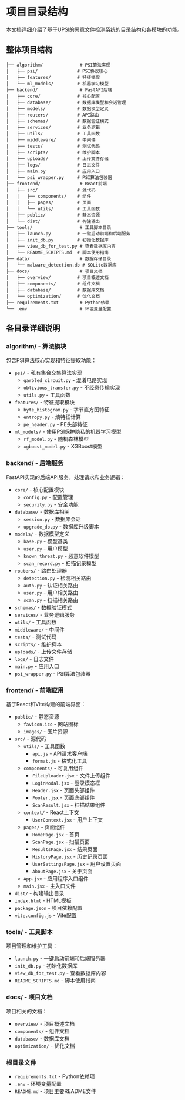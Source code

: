 # 项目目录结构

本文档详细介绍了基于UPSI的恶意文件检测系统的目录结构和各模块的功能。

## 整体项目结构

```
├── algorithm/              # PSI算法实现
│   ├── psi/               # PSI协议核心
│   ├── features/          # 特征提取
│   └── ml_models/         # 机器学习模型
├── backend/                # FastAPI后端
│   ├── core/              # 核心配置
│   ├── database/          # 数据库模型和会话管理
│   ├── models/            # 数据模型定义
│   ├── routers/           # API路由
│   ├── schemas/           # 数据验证模式
│   ├── services/          # 业务逻辑
│   ├── utils/             # 工具函数
│   ├── middleware/        # 中间件
│   ├── tests/             # 测试代码
│   ├── scripts/           # 维护脚本
│   ├── uploads/           # 上传文件存储
│   ├── logs/              # 日志文件
│   ├── main.py            # 应用入口
│   └── psi_wrapper.py     # PSI算法包装器
├── frontend/               # React前端
│   ├── src/               # 源代码
│   │   ├── components/    # 组件
│   │   ├── pages/         # 页面
│   │   └── utils/         # 工具函数
│   ├── public/            # 静态资源
│   └── dist/              # 构建输出
├── tools/                  # 工具脚本目录
│   ├── launch.py          # 一键启动前端和后端服务
│   ├── init_db.py         # 初始化数据库
│   ├── view_db_for_test.py # 查看数据库内容
│   └── README_SCRIPTS.md  # 脚本使用指南
├── data/                   # 数据存储目录
│   └── malware_detection.db # SQLite数据库
├── docs/                   # 项目文档
│   ├── overview/          # 项目概述文档
│   ├── components/        # 组件文档
│   ├── database/          # 数据库文档
│   └── optimization/      # 优化文档
├── requirements.txt        # Python依赖
└── .env                    # 环境变量配置
```

## 各目录详细说明

### algorithm/ - 算法模块

包含PSI算法核心实现和特征提取功能：

- `psi/` - 私有集合交集算法实现
  - `garbled_circuit.py` - 混淆电路实现
  - `oblivious_transfer.py` - 不经意传输实现
  - `utils.py` - 工具函数
- `features/` - 特征提取模块
  - `byte_histogram.py` - 字节直方图特征
  - `entropy.py` - 熵特征计算
  - `pe_header.py` - PE头部特征
- `ml_models/` - 使用PSI保护隐私的机器学习模型
  - `rf_model.py` - 随机森林模型
  - `xgboost_model.py` - XGBoost模型

### backend/ - 后端服务

FastAPI实现的后端API服务，处理请求和业务逻辑：

- `core/` - 核心配置模块
  - `config.py` - 配置管理
  - `security.py` - 安全功能
- `database/` - 数据库相关
  - `session.py` - 数据库会话
  - `upgrade_db.py` - 数据库升级脚本
- `models/` - 数据模型定义
  - `base.py` - 模型基类
  - `user.py` - 用户模型
  - `known_threat.py` - 恶意软件模型
  - `scan_record.py` - 扫描记录模型
- `routers/` - 路由处理器
  - `detection.py` - 检测相关路由
  - `auth.py` - 认证相关路由
  - `user.py` - 用户相关路由
  - `scan.py` - 扫描相关路由
- `schemas/` - 数据验证模式
- `services/` - 业务逻辑服务
- `utils/` - 工具函数
- `middleware/` - 中间件
- `tests/` - 测试代码
- `scripts/` - 维护脚本
- `uploads/` - 上传文件存储
- `logs/` - 日志文件
- `main.py` - 应用入口
- `psi_wrapper.py` - PSI算法包装器

### frontend/ - 前端应用

基于React和Vite构建的前端界面：

- `public/` - 静态资源
  - `favicon.ico` - 网站图标
  - `images/` - 图片资源
- `src/` - 源代码
  - `utils/` - 工具函数
    - `api.js` - API请求客户端
    - `format.js` - 格式化工具
  - `components/` - 可复用组件
    - `FileUploader.jsx` - 文件上传组件
    - `LoginModal.jsx` - 登录模态框
    - `Header.jsx` - 页面头部组件
    - `Footer.jsx` - 页面底部组件
    - `ScanResult.jsx` - 扫描结果组件
  - `context/` - React上下文
    - `UserContext.jsx` - 用户上下文
  - `pages/` - 页面组件
    - `HomePage.jsx` - 首页
    - `ScanPage.jsx` - 扫描页面
    - `ResultsPage.jsx` - 结果页面
    - `HistoryPage.jsx` - 历史记录页面
    - `UserSettingsPage.jsx` - 用户设置页面
    - `AboutPage.jsx` - 关于页面
  - `App.jsx` - 应用程序入口组件
  - `main.jsx` - 主入口文件
- `dist/` - 构建输出目录
- `index.html` - HTML模板
- `package.json` - 项目依赖配置
- `vite.config.js` - Vite配置

### tools/ - 工具脚本

项目管理和维护工具：

- `launch.py` - 一键启动前端和后端服务器
- `init_db.py` - 初始化数据库
- `view_db_for_test.py` - 查看数据库内容
- `README_SCRIPTS.md` - 脚本使用指南

### docs/ - 项目文档

项目相关的文档：

- `overview/` - 项目概述文档
- `components/` - 组件文档
- `database/` - 数据库文档
- `optimization/` - 优化文档

### 根目录文件

- `requirements.txt` - Python依赖项
- `.env` - 环境变量配置
- `README.md` - 项目主要README文件
